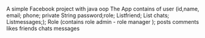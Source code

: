 A simple Facebook project with java oop 
The App contains of user (id,name, email; phone;
    private String password;role;
    List<Friend>friend;
   List<Chat> chats;
  List<Messages>messages;);
  Role (contains role admin - role manager );
  posts 
  comments 
  likes 
  friends 
  chats 
  messages
